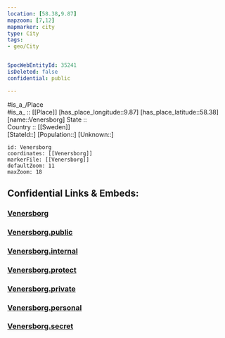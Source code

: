 ```yaml
---
location: [58.38,9.87] 
mapzoom: [7,12] 
mapmarker: city 
type: City
tags:
- geo/City


SpocWebEntityId: 35241
isDeleted: false
confidential: public

---
```

#is_a_/Place  
#is_a_ :: [[Place]] 
[has_place_longitude::9.87] 
[has_place_latitude::58.38] 
[name::Venersborg] 
State ::  
Country :: [[Sweden]]  
[StateId::] 
[Population::] 
[Unknown::] 


```leaflet
id: Venersborg
coordinates: [[Venersborg]] 
markerFile: [[Venersborg]] 
defaultZoom: 11 
maxZoom: 18
```


## Confidential Links & Embeds: 

### [Venersborg](/_Standards/Earth/Continent/Europe/Europe~North/Sweden/City/Venersborg.md) 

### [Venersborg.public](/_public/Earth/Continent/Europe/Europe~North/Sweden/City/Venersborg.public.md) 

### [Venersborg.internal](/_internal/Earth/Continent/Europe/Europe~North/Sweden/City/Venersborg.internal.md) 

### [Venersborg.protect](/_protect/Earth/Continent/Europe/Europe~North/Sweden/City/Venersborg.protect.md) 

### [Venersborg.private](/_private/Earth/Continent/Europe/Europe~North/Sweden/City/Venersborg.private.md) 

### [Venersborg.personal](/_personal/Earth/Continent/Europe/Europe~North/Sweden/City/Venersborg.personal.md) 

### [Venersborg.secret](/_secret/Earth/Continent/Europe/Europe~North/Sweden/City/Venersborg.secret.md)

